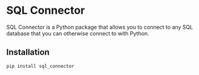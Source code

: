 # SQL Connector

SQL Connector is a Python package that allows you to connect to any SQL database that you can otherwise connect to with Python.

## Installation

```bash
pip install sql_connector
